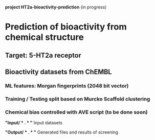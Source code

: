 **project HT2a-bioactivity-prediction** (in progress)
# Prediction of bioactivity from chemical structure 
## Target: 5-HT2a receptor
## Bioactivity datasets from ChEMBL
### ML features: Morgan fingerprints (2048 bit vector)
### Training / Testing split based on Murcko Scaffold clustering

### Chemical bias controlled with AVE script (to be done soon)


**"Input/ * . * "**   Input datasets 

**"Output/ * . * "**  Generated files and results of screening 
